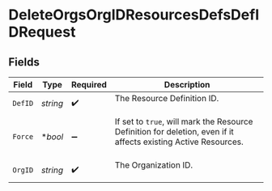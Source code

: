 # DeleteOrgsOrgIDResourcesDefsDefIDRequest


## Fields

| Field                                                                                                             | Type                                                                                                              | Required                                                                                                          | Description                                                                                                       |
| ----------------------------------------------------------------------------------------------------------------- | ----------------------------------------------------------------------------------------------------------------- | ----------------------------------------------------------------------------------------------------------------- | ----------------------------------------------------------------------------------------------------------------- |
| `DefID`                                                                                                           | *string*                                                                                                          | :heavy_check_mark:                                                                                                | The Resource Definition ID.<br/><br/>                                                                             |
| `Force`                                                                                                           | **bool*                                                                                                           | :heavy_minus_sign:                                                                                                | If set to `true`, will mark the Resource Definition for deletion, even if it affects existing Active Resources.<br/><br/> |
| `OrgID`                                                                                                           | *string*                                                                                                          | :heavy_check_mark:                                                                                                | The Organization ID.<br/><br/>                                                                                    |